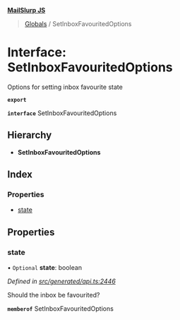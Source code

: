 **[MailSlurp JS](../README.md)**

> [Globals](../README.md) / SetInboxFavouritedOptions

# Interface: SetInboxFavouritedOptions

Options for setting inbox favourite state

**`export`** 

**`interface`** SetInboxFavouritedOptions

## Hierarchy

* **SetInboxFavouritedOptions**

## Index

### Properties

* [state](setinboxfavouritedoptions.md#state)

## Properties

### state

• `Optional` **state**: boolean

*Defined in [src/generated/api.ts:2446](https://github.com/mailslurp/mailslurp-client/blob/f5ab9d3/src/generated/api.ts#L2446)*

Should the inbox be favourited?

**`memberof`** SetInboxFavouritedOptions
